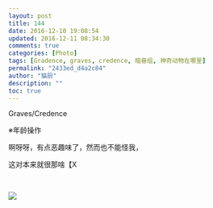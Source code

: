 ```yaml
---
layout: post
title: 144
date: 2016-12-10 19:08:54
updated: 2016-12-11 08:34:30
comments: true
categories: [Photo]
tags: [Gradence, graves, credence, 暗巷组, 神奇动物在哪里]
permalink: "2433ed_d4a2c84"
author: "猫厨"
description: ""
toc: true
---
```


<p>Graves/Credence<br /></p> 
<p>※年龄操作</p> 
<p>啊呀呀，有点恶趣味了，然而也不能怪我，</p> 
<p>这对本来就很那啥【X</p> 
<p><br /></p>

![](https://nos.netease.com/imglf2/img/cVZNdzJtQk9JV2NzdzZMb0xsTythaGZiYUZYeHlMekhQdk1LN1BxNU1ZVEFTcUV6TGJXNkFnPT0.jpg)